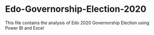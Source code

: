 # Edo-Governorship-Election-2020
This file contains the analysis of Edo 2020 Governorship Election using Power BI and Excel
